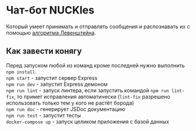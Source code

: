 # Чат-бот NUCKles
Который умеет принимать и отправлять сообщения и распознавать их с помощью [алгоритма Левенштейна](https://dzone.com/articles/the-levenshtein-algorithm-1).  

## Как завести конягу
Перед запуском любой из команд кроме последней нужно выполнить `npm install`.  
`npm start` - запустит сервер Express  
`npm run dev` - запустит Express демоном  
`npm run lint` - запуск линтера, если запустить командой `npm run lint-fix`, то примет исправления автоматически (`lint-fix` разрешено использовать только тем у кого не растёт борода)  
`npm run doc` - генерирует JSDoc документацию  
`npm run test` - запустит тесты  
`docker-compose up` - запуск целиком приложения с базой данных
